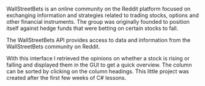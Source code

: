WallStreetBets is an online community on the Reddit platform focused on exchanging information and strategies related to trading stocks, options and other financial instruments. 
The group was originally founded to position itself against hedge funds that were betting on certain stocks to fall.

The WallStreetBets API provides access to data and information from the WallStreetBets community on Reddit.

With this interface I retrieved the opinions on whether a stock is rising or falling and displayed them in the GUI to get a quick overview.
The column can be sorted by clicking on the column headings.
This little project was created after the first few weeks of C# lessons.


